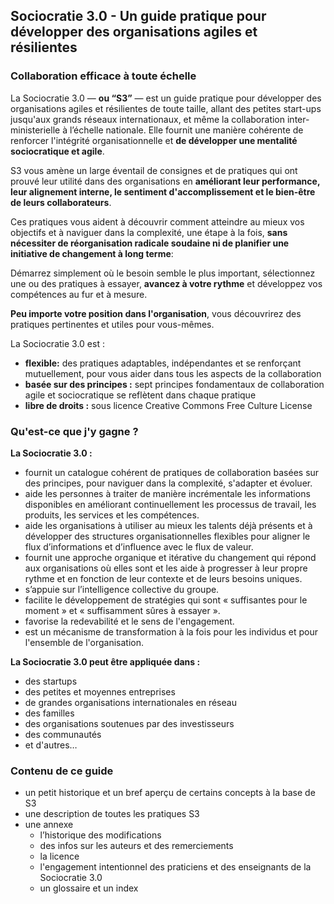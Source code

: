 ## Sociocratie 3.0 - Un guide pratique pour développer des organisations agiles et résilientes

### Collaboration efficace à toute échelle

La Sociocratie 3.0 — **ou “S3”** — est un guide pratique pour développer des organisations agiles et résilientes de toute taille, allant des petites start-ups jusqu'aux grands réseaux internationaux, et même la collaboration inter-ministerielle à l’échelle nationale. Elle fournit une manière cohérente de renforcer l'intégrité organisationnelle et **de développer une mentalité sociocratique et agile**.

S3 vous amène un large éventail de consignes et de pratiques qui ont prouvé leur utilité dans des organisations en **améliorant leur performance, leur alignement interne, le sentiment d'accomplissement et le bien-être de leurs collaborateurs**.

Ces pratiques vous aident à découvrir comment atteindre au mieux vos objectifs et à naviguer dans la complexité, une étape à la fois, **sans nécessiter de réorganisation radicale soudaine ni de planifier une initiative de changement à long terme**:

Démarrez simplement où le besoin semble le plus important, sélectionnez une ou des pratiques à essayer, **avancez à votre rythme** et développez vos compétences au fur et à mesure.

**Peu importe votre position dans l'organisation**, vous découvrirez des pratiques pertinentes et utiles pour vous-mêmes.

La Sociocratie 3.0 est :

- **flexible:** des pratiques adaptables, indépendantes et se renforçant mutuellement, pour vous aider dans tous les aspects de la collaboration
- **basée sur des principes :** sept principes fondamentaux de collaboration agile et sociocratique se reflètent dans chaque pratique
- **libre de droits :** sous licence Creative Commons Free Culture License

### Qu'est-ce que j'y gagne ?

**La Sociocratie 3.0 :**

- fournit un catalogue cohérent de pratiques de collaboration basées sur des principes, pour naviguer dans la complexité, s'adapter et évoluer.
- aide les personnes à traiter de manière incrémentale les informations disponibles en améliorant continuellement les processus de travail, les produits, les services et les compétences.
- aide les organisations à utiliser au mieux les talents déjà présents et à développer des structures organisationnelles flexibles pour aligner le flux d’informations et d’influence avec le flux de valeur.
- fournit une approche organique et itérative du changement qui répond aux organisations où elles sont et les aide à progresser à leur propre rythme et en fonction de leur contexte et de leurs besoins uniques.
- s’appuie sur l’intelligence collective du groupe.
- facilite le développement de stratégies qui sont « suffisantes pour le moment » et « suffisamment sûres à essayer ».
- favorise la redevabilité et le sens de l'engagement.
- est un mécanisme de transformation à la fois pour les individus et pour l'ensemble de l'organisation.

**La Sociocratie 3.0 peut être appliquée dans :**

- des startups
- des petites et moyennes entreprises
- de grandes organisations internationales en réseau
- des familles
- des organisations soutenues par des investisseurs
- des communautés
- et d'autres…

### Contenu de ce guide

- un petit historique et un bref aperçu de certains concepts à la base de S3
- une description de toutes les pratiques S3
- une annexe 
    - l’historique des modifications
    - des infos sur les auteurs et des remerciements
    - la licence
    - l'engagement intentionnel des praticiens et des enseignants de la Sociocratie 3.0
    - un glossaire et un index